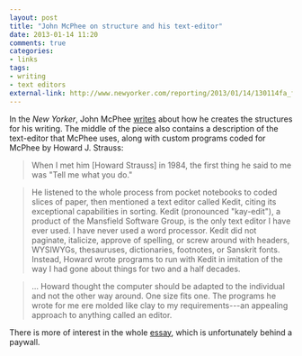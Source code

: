 ```yaml
---
layout: post
title: "John McPhee on structure and his text-editor"
date: 2013-01-14 11:20
comments: true
categories: 
- links
tags:
- writing
- text editors
external-link: http://www.newyorker.com/reporting/2013/01/14/130114fa_fact_mcphee
--- 
```


In the *New Yorker*, John McPhee [writes][] about how he creates the
structures for his writing. The middle of the piece also contains a
description of the text-editor that McPhee uses, along with custom
programs coded for McPhee by Howard J. Strauss:

> When I met him [Howard Strauss] in 1984, the first thing he said to me
> was "Tell me what you do."

> He listened to the whole process from pocket notebooks to coded slices
> of paper, then mentioned a text editor called Kedit, citing its
> exceptional capabilities in sorting. Kedit (pronounced "kay-edit"), a
> product of the Mansfield Software Group, is the only text editor I
> have ever used. I have never used a word processor. Kedit did not
> paginate, italicize, approve of spelling, or screw around with headers,
> WYSIWYGs, thesauruses, dictionaries, footnotes, or Sanskrit fonts.
> Instead, Howard wrote programs to run with Kedit in imitation of the
> way I had gone about things for two and a half decades.

> ... Howard thought the computer should be adapted to the individual
> and not the other way around. One size fits one. The programs he wrote
> for me ere molded like clay to my requirements---an appealing approach
> to anything called an editor.

There is more of interest in the whole [essay][writes], which is
unfortunately behind a paywall.

  [writes]: http://www.newyorker.com/reporting/2013/01/14/130114fa_fact_mcphee
